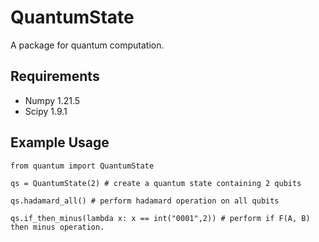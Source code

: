 # QuantumState

A package for quantum computation.

## Requirements

 - Numpy 1.21.5
 - Scipy 1.9.1

## Example Usage

```
from quantum import QuantumState

qs = QuantumState(2) # create a quantum state containing 2 qubits

qs.hadamard_all() # perform hadamard operation on all qubits

qs.if_then_minus(lambda x: x == int("0001",2)) # perform if F(A, B) then minus operation.

```
